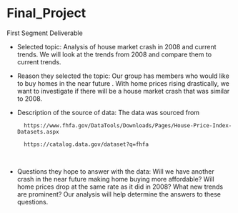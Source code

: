 # Final_Project
First Segment Deliverable 
<!--Project Overview: This info should be in the README.md -->
* Selected topic: Analysis of house market crash in 2008 and current trends. We will look at the trends from 2008 and compare them to current trends. <br>
* Reason they selected the topic: Our group has members who would like to buy homes in the near future . With  home prices rising drastically, we want to investigate if there will be a house market crash that was similar to 2008. <br>
* Description of the source of data: The data was sourced from      

        https://www.fhfa.gov/DataTools/Downloads/Pages/House-Price-Index-Datasets.aspx

        https://catalog.data.gov/dataset?q=fhfa

  <br>
* Questions they hope to answer with the data: Will we have another crash in the near future making home buying more affordable? Will home prices drop at the same rate as it did in 2008? What new trends are prominent? Our analysis will help determine the answers to these questions.  
